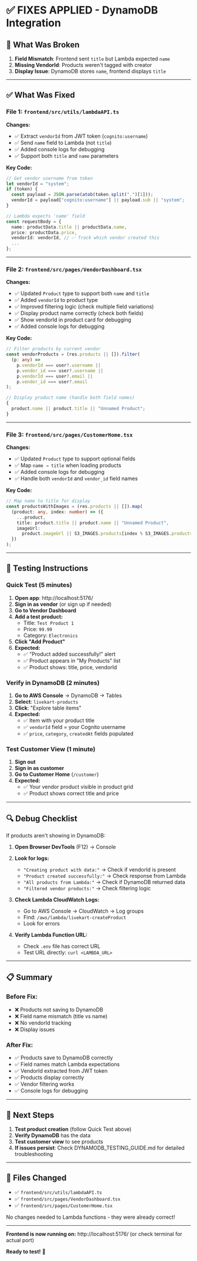 # ✅ FIXES APPLIED - DynamoDB Integration

## 🔧 What Was Broken

1. **Field Mismatch**: Frontend sent `title` but Lambda expected `name`
2. **Missing VendorId**: Products weren't tagged with creator
3. **Display Issue**: DynamoDB stores `name`, frontend displays `title`

---

## ✅ What Was Fixed

### **File 1: `frontend/src/utils/lambdaAPI.ts`**

**Changes:**

- ✅ Extract `vendorId` from JWT token (`cognito:username`)
- ✅ Send `name` field to Lambda (not `title`)
- ✅ Added console logs for debugging
- ✅ Support both `title` and `name` parameters

**Key Code:**

```typescript
// Get vendor username from token
let vendorId = "system";
if (token) {
  const payload = JSON.parse(atob(token.split(".")[1]));
  vendorId = payload["cognito:username"] || payload.sub || "system";
}

// Lambda expects 'name' field
const requestBody = {
  name: productData.title || productData.name,
  price: productData.price,
  vendorId: vendorId, // ✅ Track which vendor created this
  ...
};
```

---

### **File 2: `frontend/src/pages/VendorDashboard.tsx`**

**Changes:**

- ✅ Updated `Product` type to support both `name` and `title`
- ✅ Added `vendorId` to product type
- ✅ Improved filtering logic (check multiple field variations)
- ✅ Display product name correctly (check both fields)
- ✅ Show vendorId in product card for debugging
- ✅ Added console logs for debugging

**Key Code:**

```typescript
// Filter products by current vendor
const vendorProducts = (res.products || []).filter(
  (p: any) =>
    p.vendorId === user?.username ||
    p.vendor_id === user?.username ||
    p.vendorId === user?.email ||
    p.vendor_id === user?.email
);

// Display product name (handle both field names)
{
  product.name || product.title || "Unnamed Product";
}
```

---

### **File 3: `frontend/src/pages/CustomerHome.tsx`**

**Changes:**

- ✅ Updated `Product` type to support optional fields
- ✅ Map `name → title` when loading products
- ✅ Added console logs for debugging
- ✅ Handle both `vendorId` and `vendor_id` field names

**Key Code:**

```typescript
// Map name to title for display
const productsWithImages = (res.products || []).map(
  (product: any, index: number) => ({
    ...product,
    title: product.title || product.name || "Unnamed Product",
    imageUrl:
      product.imageUrl || S3_IMAGES.products[index % S3_IMAGES.products.length],
  })
);
```

---

## 🎯 Testing Instructions

### **Quick Test (5 minutes)**

1. **Open app**: http://localhost:5176/
2. **Sign in as vendor** (or sign up if needed)
3. **Go to Vendor Dashboard**
4. **Add a test product:**
   - Title: `Test Product 1`
   - Price: `99.99`
   - Category: `Electronics`
5. **Click "Add Product"**
6. **Expected:**
   - ✅ "Product added successfully!" alert
   - ✅ Product appears in "My Products" list
   - ✅ Product shows: title, price, vendorId

### **Verify in DynamoDB (2 minutes)**

1. **Go to AWS Console** → DynamoDB → Tables
2. **Select**: `livekart-products`
3. **Click**: "Explore table items"
4. **Expected:**
   - ✅ Item with your product title
   - ✅ `vendorId` field = your Cognito username
   - ✅ `price`, `category`, `createdAt` fields populated

### **Test Customer View (1 minute)**

1. **Sign out**
2. **Sign in as customer**
3. **Go to Customer Home** (`/customer`)
4. **Expected:**
   - ✅ Your vendor product visible in product grid
   - ✅ Product shows correct title and price

---

## 🔍 Debug Checklist

If products aren't showing in DynamoDB:

1. **Open Browser DevTools** (F12) → Console
2. **Look for logs:**

   - `"Creating product with data:"` → Check if vendorId is present
   - `"Product created successfully:"` → Check response from Lambda
   - `"All products from Lambda:"` → Check if DynamoDB returned data
   - `"Filtered vendor products:"` → Check filtering logic

3. **Check Lambda CloudWatch Logs:**

   - Go to AWS Console → CloudWatch → Log groups
   - Find: `/aws/lambda/livekart-createProduct`
   - Look for errors

4. **Verify Lambda Function URL:**
   - Check `.env` file has correct URL
   - Test URL directly: `curl <LAMBDA_URL>`

---

## 📋 Summary

### **Before Fix:**

- ❌ Products not saving to DynamoDB
- ❌ Field name mismatch (title vs name)
- ❌ No vendorId tracking
- ❌ Display issues

### **After Fix:**

- ✅ Products save to DynamoDB correctly
- ✅ Field names match Lambda expectations
- ✅ VendorId extracted from JWT token
- ✅ Products display correctly
- ✅ Vendor filtering works
- ✅ Console logs for debugging

---

## 🚀 Next Steps

1. **Test product creation** (follow Quick Test above)
2. **Verify DynamoDB** has the data
3. **Test customer view** to see products
4. **If issues persist**: Check DYNAMODB_TESTING_GUIDE.md for detailed troubleshooting

---

## 📝 Files Changed

- ✅ `frontend/src/utils/lambdaAPI.ts`
- ✅ `frontend/src/pages/VendorDashboard.tsx`
- ✅ `frontend/src/pages/CustomerHome.tsx`

No changes needed to Lambda functions - they were already correct!

---

**Frontend is now running on:** http://localhost:5176/ (or check terminal for actual port)

**Ready to test!** 🎉
